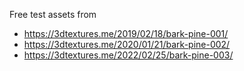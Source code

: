 Free test assets from
- https://3dtextures.me/2019/02/18/bark-pine-001/
- https://3dtextures.me/2020/01/21/bark-pine-002/
- https://3dtextures.me/2022/02/25/bark-pine-003/
